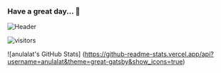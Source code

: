### Have a great day... 👋
![Header](https://telegra.ph/file/8ea9d8736c6c81f0b1cfd.jpg)

![visitors](https://visitor-badge.laobi.icu/badge?page_id=anulalat.anulalat)

![anulalat's GitHub Stats] (https://github-readme-stats.vercel.app/api?username=anulalat&theme=great-gatsby&show_icons=true)

